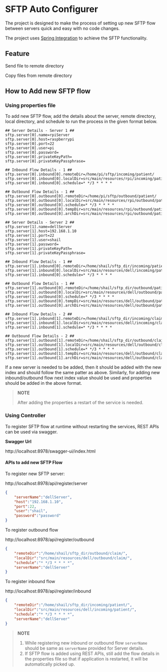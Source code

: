 # SFTP Auto Configurer

The project is designed to make the process of setting up new SFTP flow between servers quick and easy with no code changes.

The project uses [Spring Integration](https://spring.io/projects/spring-integration) to achieve the SFTP functionality.

## Feature
Send file to remote directory

Copy files from remote directory

## How to Add new SFTP flow

### Using properties file

To add new SFTP flow, add the details about the server, remote directory, local directory, and schedule to run the process in the given format below.

```properties
## Server Details - Server 1 ##
sftp.server[0].name=rpiServer
sftp.server[0].host=raspberrypi
sftp.server[0].port=22
sftp.server[0].user=pi
sftp.server[0].password=
sftp.server[0].privateKeyPath=
sftp.server[0].privateKeyPassphrase=

## Inbound Flow Details - 1 ##
sftp.server[0].inbound[0].remoteDir=/home/pi/sftp/incoming/patient/
sftp.server[0].inbound[0].localDir=src/main/resources/rpi/incoming/patient/
sftp.server[0].inbound[0].schedule=* */3 * * * *

## Outbound Flow Details - 1 ##
sftp.server[0].outbound[0].remoteDir=/home/pi/sftp/outbound/patient/
sftp.server[0].outbound[0].localDir=src/main/resources/rpi/outbound/patient/
sftp.server[0].outbound[0].schedule=* */3 * * * *
sftp.server[0].outbound[0].tempDir=src/main/resources/rpi/outbound/patient/temp/
sftp.server[0].outbound[0].archDir=src/main/resources/rpi/outbound/patient/arch/

## Server Details - Server 2 ##
sftp.server[1].name=dellServer
sftp.server[1].host=192.168.1.10
sftp.server[1].port=22
sftp.server[1].user=shail
sftp.server[1].password=
sftp.server[1].privateKeyPath=
sftp.server[1].privateKeyPassphrase=

## Inbound Flow Details - 1 ##
sftp.server[1].inbound[0].remoteDir=/home/shail/sftp_dir/incoming/patient/
sftp.server[1].inbound[0].localDir=src/main/resources/dell/incoming/patient/
sftp.server[1].inbound[0].schedule=* */3 * * * *

## Outbound Flow Details - 1 ##
sftp.server[1].outbound[0].remoteDir=/home/shail/sftp_dir/outbound/patient/
sftp.server[1].outbound[0].localDir=src/main/resources/dell/outbound/patient/
sftp.server[1].outbound[0].schedule=* */3 * * * *
sftp.server[1].outbound[0].tempDir=src/main/resources/dell/outbound/patient/temp/
sftp.server[1].outbound[0].archDir=src/main/resources/dell/outbound/patient/arch/

## Inbound Flow Details - 2 ##
sftp.server[1].inbound[1].remoteDir=/home/shail/sftp_dir/incoming/claim/
sftp.server[1].inbound[1].localDir=src/main/resources/dell/incoming/claim/
sftp.server[1].inbound[1].schedule=* */3 * * * *

## Outbound Flow Details - 2 ##
sftp.server[1].outbound[1].remoteDir=/home/shail/sftp_dir/outbound/claim/
sftp.server[1].outbound[1].localDir=src/main/resources/dell/outbound/claim/
sftp.server[1].outbound[1].schedule=* */3 * * * *
sftp.server[1].outbound[1].tempDir=src/main/resources/dell/outbound/claim/temp/
sftp.server[1].outbound[1].archDir=src/main/resources/dell/outbound/claim/arch/
```
If a new server is needed to be added, then it should be added with the new index and should follow the same patter as above.
Similarly, for adding new inbound/outbound flow next index value should be used and properties should be added in the above format.

> **NOTE**
> 
>  After adding the properties a restart of the service is needed.

### Using Controller

To register SFTP flow at runtime without restarting the services, REST APIs can be used via swagger.

**Swagger Url**

http://localhost:8978/swagger-ui/index.html

#### APIs to add new SFTP Flow

To register new SFTP server:

http://localhost:8978/api/register/server

```json
{
    "serverName":"dellServer",
    "host":"192.168.1.10",
    "port":22,
    "user":"shail",
    "password":"password"
}
```

To register outbound flow

http://localhost:8978/api/register/outbound
```json
{
    "remoteDir":"/home/shail/sftp_dir/outbound/claim/",
    "localDir":"src/main/resources/dell/outbound/claim/",
    "schedule":"* */3 * * * *",
    "serverName":"dellServer"
}
```

To register inbound flow

http://localhost:8978/api/register/inbound

```json
{
    "remoteDir":"/home/shail/sftp_dir/incoming/patient/",
    "localDir":"src/main/resources/dell/incoming/patient/",
    "schedule":"* */3 * * * *",
    "serverName":"dellServer"
}
```

> **NOTE**
> 
> 1. While registering new inbound or outbound flow ```serverName``` should be same as ```serverName``` provided for Server details.
> 2. If SFTP flow is added using REST APIs, still add the flow details in the properties file so that if application is restarted, it will be automatically picked up. 
